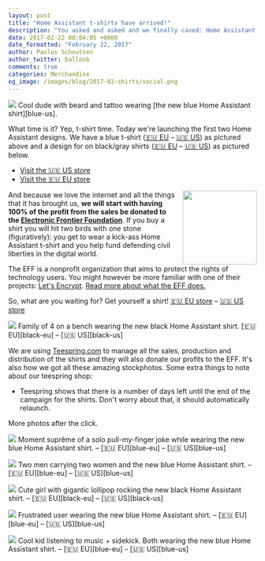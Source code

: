 ```yaml
---
layout: post
title: "Home Assistant t-shirts have arrived!"
description: "You asked and asked and we finally caved: Home Assistant t-shirts are here!"
date: 2017-02-22 00:04:05 +0000
date_formatted: "February 22, 2017"
author: Paulus Schoutsen
author_twitter: balloob
comments: true
categories: Merchandise
og_image: /images/blog/2017-02-shirts/social.png
---
```


<p class='img'>
  <img src='/images/blog/2017-02-shirts/beard.png' />
  Cool dude with beard and tattoo wearing [the new blue Home Assistant shirt][blue-us].
</p>

What time is it? Yep, t-shirt time. Today we're launching the first two Home Assistant designs. We have a blue t-shirt ([🇪🇺 EU][blue-eu] – [🇺🇸 US][blue-us]) as pictured above and a design for on black/gray shirts ([🇪🇺 EU][black-eu] – [🇺🇸 US][black-us]) as pictured below.

 - [Visit the 🇺🇸 US store][store-us]
 - [Visit the 🇪🇺 EU store][store-eu]

<a href='https://www.eff.org'><img src='/images/supported_brands/eff.png' style='width: 150px; float: right; box-shadow: none; border: 0; margin-left: 15px;' /></a>

And because we love the internet and all the things that it has brought us, **we will start with having 100% of the profit from the sales be donated to the [Electronic Frontier Foundation][eff]**. If you buy a shirt you will hit two birds with one stone (figuratively): you get to wear a kick-ass Home Assistant t-shirt and you help fund defending civil liberties in the digital world.

The EFF is a nonprofit organization that aims to protect the rights of technology users. You might however be more familiar with one of their projects: [Let's Encrypt][le]. [Read more about what the EFF does.][eff-issues]

So, what are you waiting for? Get yourself a shirt! [🇪🇺 EU store][store-eu] – [🇺🇸 US store][store-us]

<p class='img'>
  <img src='/images/blog/2017-02-shirts/family.png' />
  Family of 4 on a bench wearing the new black Home Assistant shirt. [🇪🇺 EU][black-eu] – [🇺🇸 US][black-us]
</p>

We are using [Teespring.com][ts] to manage all the sales, production and distribution of the shirts and they will also donate our profits to the EFF. It's also how we got all these amazing stockphotos. Some extra things to note about our teespring shop:

 - Teespring shows that there is a number of days left until the end of the campaign for the shirts. Don't worry about that, it should automatically relaunch.

More photos after the click.
<!--more-->

<p class='img'>
  <img src='/images/blog/2017-02-shirts/pull-finger.png' />
  Moment suprême of a solo pull-my-finger joke while wearing the new blue Home Assistant shirt. – [🇪🇺 EU][blue-eu] – [🇺🇸 US][blue-us]
</p>
<p class='img'>
  <img src='/images/blog/2017-02-shirts/group.png' />
   Two men carrying two women and the new blue Home Assistant shirt. – [🇪🇺 EU][blue-eu] – [🇺🇸 US][blue-us]
</p>
<p class='img'>
  <img src='/images/blog/2017-02-shirts/lollipop.png' />
  Cute girl with gigantic lollipop rocking the new black Home Assistant shirt. – [🇪🇺 EU][black-eu] – [🇺🇸 US][black-us]
</p>
<p class='img'>
  <img src='/images/blog/2017-02-shirts/shout.png' />
  Frustrated user wearing the new blue Home Assistant shirt. – [🇪🇺 EU][blue-eu] – [🇺🇸 US][blue-us]
</p>
<p class='img'>
  <img src='/images/blog/2017-02-shirts/kids.png' />
  Cool kid listening to music + sidekick. Both wearing the new blue Home Assistant shirt.  – [🇪🇺 EU][blue-eu] – [🇺🇸 US][blue-us]
</p>

[eff]: https://www.eff.org
[le]: https://letsencrypt.org
[ts]: https://teespring.com
[ts-eu]: https://teespring.com/teespring-europe
[store-us]: https://teespring.com/stores/home-assistant-us-store
[store-eu]: https://teespring.com/stores/home-assistant-eu-store
[eff-issues]: https://www.eff.org/issues
[blue-us]: https://teespring.com/home-assistant-shirt
[black-us]: https://teespring.com/hass-shirt-black
[blue-eu]: https://teespring.com/hass-blue-shirt-eu-2
[black-eu]: https://teespring.com/hass-shirt-black-eu-2
